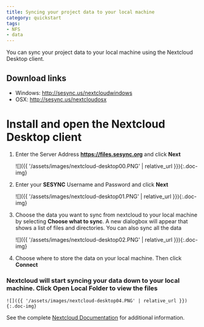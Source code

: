 ```yaml
---
title: Syncing your project data to your local machine
category: quickstart
tags: 
- NFS
- data
---
```


You can sync your project data to your local machine using the Nextcloud Desktop client.

## Download links
  * Windows: http://sesync.us/nextcloudwindows
  * OSX: http://sesync.us/nextcloudosx

# Install and open the Nextcloud Desktop client

1. Enter the Server Address **https://files.sesync.org** and click **Next**

    ![]({{ '/assets/images/nextcloud-desktop00.PNG' | relative_url }}){:.doc-img}

1. Enter your **SESYNC** Username and Password and click **Next**

    ![]({{ '/assets/images/nextcloud-desktop01.PNG' | relative_url }}){:.doc-img}

1. Choose the data you want to sync from nextcloud to your local machine by selecting **Choose what to sync**. A new dialogbox will appear that shows a list of files and directories. You can also sync all the data

    ![]({{ '/assets/images/nextcloud-desktop02.PNG' | relative_url }}){:.doc-img}

1. Choose where to store the data on your local machine. Then click **Connect**

### Nextcloud will start syncing your data down to your local machine. Click **Open Local Folder** to view the files

    ![]({{ '/assets/images/nextcloud-desktop04.PNG' | relative_url }}){:.doc-img}

See the complete [Nextcloud Documentation](https://docs.nextcloud.com/) for
additional information.
